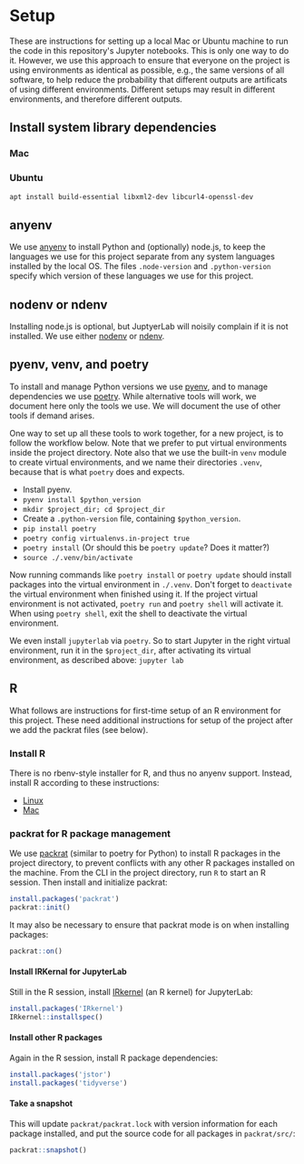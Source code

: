 # Setup

These are instructions for setting up a local Mac or Ubuntu machine to run the code in this
repository's Jupyter notebooks. This is only one way to do it. However, we use this approach
to ensure that everyone on the project is using environments as identical as possible, e.g., 
the same versions of all software, to help reduce the probability that different outputs are
artificats of using different environments. Different setups may result in different 
environments, and therefore different outputs.

## Install system library dependencies

### Mac

### Ubuntu

```bash
apt install build-essential libxml2-dev libcurl4-openssl-dev
```

## anyenv

We use [anyenv](https://github.com/anyenv/anyenv) to install Python and (optionally) node.js, to
keep the languages we use for this project separate from any system languages installed by the local OS.
The files `.node-version` and `.python-version` specify which version of these languages we use for
this project.

## nodenv or ndenv

Installing node.js is optional, but JuptyerLab will noisily complain if it is not installed. We
use either [nodenv](https://github.com/nodenv/nodenv) or [ndenv](https://github.com/riywo/ndenv).

## pyenv, venv, and poetry 

To install and manage Python versions we use [pyenv](https://github.com/pyenv/pyenv), and to manage
dependencies we use [poetry](https://poetry.eustace.io/). While alternative tools will work, we document
here only the tools we use. We will document the use of other tools if demand arises.

One way to set up all these tools to work together, for a new project, is to follow the workflow below.
Note that we prefer to put virtual environments inside the project directory. Note also that we use the
built-in `venv` module to create virtual environments, and we name their directories `.venv`, because
that is what `poetry` does and expects.

* Install pyenv.
* `pyenv install $python_version`
* `mkdir $project_dir; cd $project_dir`
* Create a `.python-version` file, containing `$python_version`.
* `pip install poetry`
* `poetry config virtualenvs.in-project true`
* `poetry install` (Or should this be `poetry update`? Does it matter?)
* `source ./.venv/bin/activate`

Now running commands like `poetry install` or `poetry update` should install packages into the virtual
environment in `./.venv`. Don't forget to `deactivate` the virtual environment when finished using it.
If the project virtual environment is not activated, `poetry run` and `poetry shell` will activate it.
When using `poetry shell`, exit the shell to deactivate the virtual environment.

We even install `jupyterlab` via `poetry`. So to start Jupyter in the right virtual environment, run it
in the `$project_dir`, after activating its virtual environment, as described above: `jupyter lab`

## R

What follows are instructions for first-time setup of an R environment for this project. These
need additional instructions for setup of the project after we add the packrat files (see below).

### Install R

There is no rbenv-style installer for R, and thus no anyenv support. Instead, install R according to 
these instructions:

* [Linux](https://cran.r-project.org/bin/linux/)
* [Mac](https://cran.r-project.org/bin/macosx/)

### packrat for R package management

We use [packrat](https://rstudio.github.io/packrat/) (similar to poetry for Python) to install R packages
in the project directory, to prevent conflicts with any other R packages installed on the machine. From
the CLI in the project directory, run `R` to start an R session. Then install and initialize packrat:

```R
install.packages('packrat')
packrat::init()
```

It may also be necessary to ensure that packrat mode is on when installing packages:

```R
packrat::on()
```

#### Install IRKernal for JupyterLab

Still in the R session, install [IRkernel](https://irkernel.github.io/installation/) (an R kernel) for JupyterLab:

```R
install.packages('IRkernel')
IRkernel::installspec()
```

#### Install other R packages

Again in the R session, install R package dependencies:

```R
install.packages('jstor')
install.packages('tidyverse')
```

#### Take a snapshot

This will update `packrat/packrat.lock` with version information for each package installed, and put the source code
for all packages in `packrat/src/`:

```R
packrat::snapshot()
```
